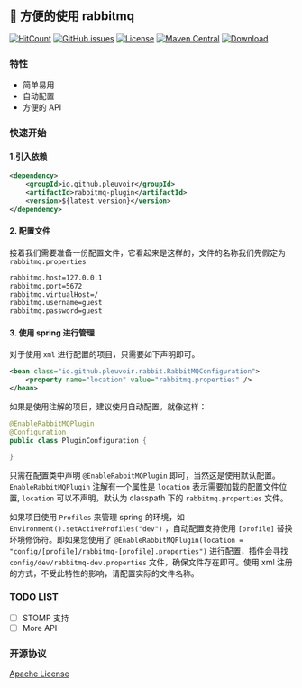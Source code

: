 
## :rocket: 方便的使用 rabbitmq

[![HitCount](http://hits.dwyl.io/pleuvoir/rabbitmq-plugin.svg)](http://hits.dwyl.io/pleuvoir/rabbitmq-plugin) 
[![GitHub issues](https://img.shields.io/github/issues/pleuvoir/rabbitmq-plugin.svg)](https://github.com/pleuvoir/rabbitmq-plugin/issues)
[![License](https://img.shields.io/badge/License-Apache%202.0-blue.svg?label=license)](https://github.com/pleuvoir/rabbitmq-plugin/blob/master/LICENSE)
[![Maven Central](https://img.shields.io/maven-central/v/io.github.pleuvoir/rabbitmq-plugin.svg?label=maven%20central)](https://oss.sonatype.org/#nexus-search;quick~rabbitmq-plugin)
[![Download](https://img.shields.io/badge/downloads-master-green.svg)](https://codeload.github.com/pleuvoir/rabbitmq-plugin/zip/master)

### 特性

- 简单易用
- 自动配置
- 方便的 API

### 快速开始

#### 1.引入依赖

```xml
<dependency>
	<groupId>io.github.pleuvoir</groupId>
	<artifactId>rabbitmq-plugin</artifactId>
	<version>${latest.version}</version>
</dependency>
```

#### 2. 配置文件

接着我们需要准备一份配置文件，它看起来是这样的，文件的名称我们先假定为 `rabbitmq.properties`

```xml
rabbitmq.host=127.0.0.1
rabbitmq.port=5672
rabbitmq.virtualHost=/
rabbitmq.username=guest
rabbitmq.password=guest
```

#### 3. 使用 spring 进行管理

对于使用 `xml` 进行配置的项目，只需要如下声明即可。

```xml
<bean class="io.github.pleuvoir.rabbit.RabbitMQConfiguration">
	<property name="location" value="rabbitmq.properties" />
</bean>
```

如果是使用注解的项目，建议使用自动配置。就像这样：

```java
@EnableRabbitMQPlugin
@Configuration
public class PluginConfiguration {

}
```

只需在配置类中声明 `@EnableRabbitMQPlugin` 即可，当然这是使用默认配置。 `EnableRabbitMQPlugin` 注解有一个属性是  `location` 表示需要加载的配置文件位置, `location` 可以不声明，默认为  classpath 下的 `rabbitmq.properties` 文件。 

如果项目使用  `Profiles` 来管理 spring 的环境，如  `Environment().setActiveProfiles("dev")` ，自动配置支持使用 `[profile]` 替换环境修饰符。即如果您使用了 `@EnableRabbitMQPlugin(location = "config/[profile]/rabbitmq-[profile].properties")` 进行配置，插件会寻找   `config/dev/rabbitmq-dev.properties` 文件，确保文件存在即可。使用 xml 注册的方式，不受此特性的影响，请配置实际的文件名称。


### TODO LIST

- [ ] STOMP 支持
- [ ] More API

### 开源协议
[Apache License](LICENSE)

